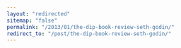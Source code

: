 ```yaml
---
layout: "redirected"
sitemap: "false"
permalink: "/2013/01/the-dip-book-review-seth-godin/"
redirect_to: "/post/the-dip-book-review-seth-godin/"
---
```




